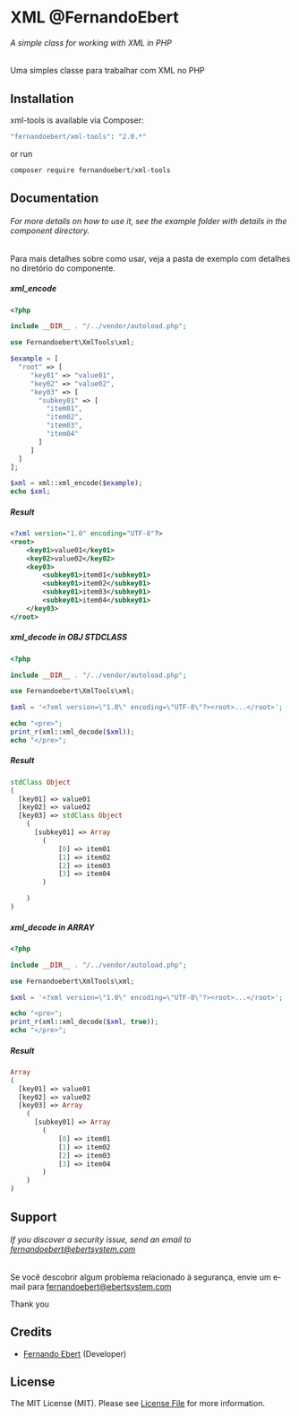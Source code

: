 # XML @FernandoEbert
###### A simple class for working with XML in PHP

Uma simples classe para trabalhar com XML no PHP

## Installation

xml-tools is available via Composer:

```bash
"fernandoebert/xml-tools": "2.0.*"
```

or run

```bash
composer require fernandoebert/xml-tools
```

## Documentation

###### For more details on how to use it, see the example folder with details in the component directory.

Para mais detalhes sobre como usar, veja a pasta de exemplo com detalhes no diretório do componente.

##### xml_encode

```php
<?php

include __DIR__ . "/../vendor/autoload.php";

use Fernandoebert\XmlTools\xml;

$example = [
  "root" => [
     "key01" => "value01",
     "key02" => "value02",
     "key03" => [
       "subkey01" => [
         "item01",
         "item02",
         "item03",
         "item04"
       ]
     ]
  ]
];

$xml = xml::xml_encode($example);
echo $xml;
```
 
##### Result
```xml
<?xml version="1.0" encoding="UTF-8"?>
<root>
	<key01>value01</key01>
	<key02>value02</key02>
	<key03>
		<subkey01>item01</subkey01>
		<subkey01>item02</subkey01>
		<subkey01>item03</subkey01>
		<subkey01>item04</subkey01>
	</key03>
</root>
```

##### xml_decode in OBJ STDCLASS

```php
<?php

include __DIR__ . "/../vendor/autoload.php";

use Fernandoebert\XmlTools\xml;

$xml = '<?xml version=\"1.0\" encoding=\"UTF-8\"?><root>...</root>';

echo "<pre>";
print_r(xml::xml_decode($xml));
echo "</pre>";
```

##### Result
```PHP
stdClass Object
(
  [key01] => value01
  [key02] => value02
  [key03] => stdClass Object
    (
      [subkey01] => Array
        (
            [0] => item01
            [1] => item02
            [2] => item03
            [3] => item04
        )

    )
)
```

##### xml_decode in ARRAY
 
```php
<?php

include __DIR__ . "/../vendor/autoload.php";

use Fernandoebert\XmlTools\xml;

$xml = '<?xml version=\"1.0\" encoding=\"UTF-8\"?><root>...</root>';

echo "<pre>";
print_r(xml::xml_decode($xml, true));
echo "</pre>";
```

##### Result
```PHP
Array
(
  [key01] => value01
  [key02] => value02
  [key03] => Array 
    (
      [subkey01] => Array
        (
            [0] => item01
            [1] => item02
            [2] => item03
            [3] => item04
        )
    )
)
```

## Support

###### If you discover a security issue, send an email to fernandoebert@ebertsystem.com

Se você descobrir algum problema relacionado à segurança, envie um e-mail para fernandoebert@ebertsystem.com

Thank you

## Credits

- [Fernando Ebert](https://github.com/fernandoebert) (Developer)

## License

The MIT License (MIT). Please see [License File](https://github.com/FernandoEbert/xml-tools/blob/main/LICENSE) for more information.
